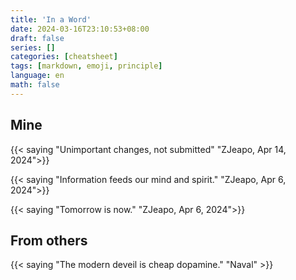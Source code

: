 ```yaml
---
title: 'In a Word'
date: 2024-03-16T23:10:53+08:00
draft: false
series: []
categories: [cheatsheet]
tags: [markdown, emoji, principle]
language: en
math: false
---
```


## Mine

{{< saying "Unimportant changes, not submitted" "ZJeapo, Apr 14, 2024">}}

{{< saying "Information feeds our mind and spirit." "ZJeapo, Apr 6, 2024">}}

{{< saying "Tomorrow is now." "ZJeapo, Apr 6, 2024">}}



## From others

{{< saying "The modern deveil is cheap dopamine." "Naval" >}}

